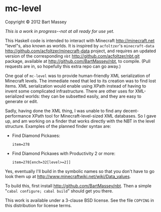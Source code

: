 # mc-level
Copyright © 2012 Bart Massey

*This is a work in progress--not at all ready for use yet.*

This Haskell code is intended to interact with Minecraft
<http://minecraft.net> "level"s, also known as worlds. It is
inspired by `acfoltzer`'s `minecraft-data`
<http://github.com/acfoltzer/minecraft-data> project, and
requires an updated version of the corresponding
`nbt` <http://github.com/acfoltzer/nbt.git> package,
available at <http://github.com/BartMassey/nbt>, to
compile. (Pull requests are in, so hopefully this extra repo
can go away.)

One goal of `mc-level` was to provide human-friendly XML
serialization of Minecraft levels. The immediate need that
led to its creation was to find lost items. XML
serialization would enable using XPath instead of having to
invent some complicated infrastructure. There are other uses
for XML-serialized worlds: they can be subsetted easily, and
they are easy to generate or edit.

Sadly, having done the XML thing, I was unable to find any
decent-performance XPath tool for Minecraft-level-sized XML
databases. So I gave up, and am working on a finder that
works directly with the NBT in the level structure. Examples
of the planned finder syntax are:

  * Find Diamond Pickaxes:

        item=278

  * Find Diamond Pickaxes with Productivity 2 or more:

        item=278[ench=32[level>=2]]

Yes, eventually I'll build in the symbolic names so that you
don't have to go look them up at
<http://www.minecraftwiki.net/wiki/Data_values>.

To build this, first install
<http://github.com/BartMassey/nbt>.  Then a simple "`cabal
configure; cabal build`" should get you there.

This work is available under a 3-clause BSD license. See the
file `COPYING` in this distribution for license terms.
